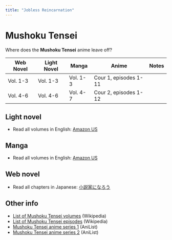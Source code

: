 ```yaml
---
title: "Jobless Reincarnation"
---
```


# Mushoku Tensei

Where does the **Mushoku Tensei** anime leave off?

<table>
    <thead>
        <tr>
            <th>Web Novel</th>
            <th>Light Novel</th>
            <th>Manga</th>
            <th>Anime</th>
            <th>Notes</th>
        </tr>
    </thead>
    <tbody>
        <tr>
            <td>Vol. 1-3</td>
            <td>Vol. 1-3</td>
            <td>Vol. 1-3</td>
            <td>Cour 1, episodes 1-11</td>
            <td> </td>
        </tr>
        <tr>
            <td>Vol. 4-6</td>
            <td>Vol. 4-6</td>
            <td>Vol. 4-7</td>
            <td>Cour 2, episodes 1-12</td>
            <td> </td>
        </tr>
    </tbody>
</table>

## Light novel

* Read all volumes in English: [Amazon US](https://www.amazon.com/dp/B083BZSQ85)

## Manga

* Read all volumes in English: [Amazon US](https://www.amazon.com/dp/B07JJNK8L8)

## Web novel

* Read all chapters in Japanese: [小説家になろう](https://ncode.syosetu.com/n9669bk)

## Other info

* [List of Mushoku Tensei volumes](https://en.m.wikipedia.org/wiki/List_of_Mushoku_Tensei_volumes) (Wikipedia)
* [List of Mushoku Tensei episodes](https://en.m.wikipedia.org/wiki/List_of_Mushoku_Tensei_episodes) (Wikipedia)
* [Mushoku Tensei anime series 1](https://anilist.co/anime/108465/Mushoku-Tensei-Isekai-Ittara-Honki-Dasu/) (AniList)
* [Mushoku Tensei anime series 2](https://anilist.co/anime/127720/Mushoku-Tensei-Isekai-Ittara-Honki-Dasu-Part-2/) (AniList)
